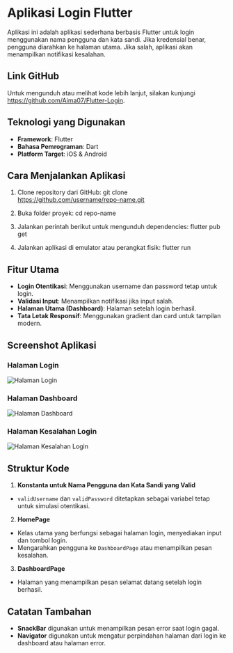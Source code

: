 # Aplikasi Login Flutter

Aplikasi ini adalah aplikasi sederhana berbasis Flutter untuk login menggunakan nama pengguna dan kata sandi. Jika kredensial benar, pengguna diarahkan ke halaman utama. Jika salah, aplikasi akan menampilkan notifikasi kesalahan.

## Link GitHub
Untuk mengunduh atau melihat kode lebih lanjut, silakan kunjungi https://github.com/Aima07/Flutter-Login.

## Teknologi yang Digunakan
- **Framework**: Flutter
- **Bahasa Pemrograman**: Dart
- **Platform Target**: iOS & Android

## Cara Menjalankan Aplikasi

1. Clone repository dari GitHub:
git clone https://github.com/username/repo-name.git

2. Buka folder proyek:
cd repo-name

3. Jalankan perintah berikut untuk mengunduh dependencies:
flutter pub get

5. Jalankan aplikasi di emulator atau perangkat fisik:
flutter run


## Fitur Utama

- **Login Otentikasi**: Menggunakan username dan password tetap untuk login.
- **Validasi Input**: Menampilkan notifikasi jika input salah.
- **Halaman Utama (Dashboard)**: Halaman setelah login berhasil.
- **Tata Letak Responsif**: Menggunakan gradient dan card untuk tampilan modern.

## Screenshot Aplikasi

### Halaman Login
![Halaman Login](login/screenshot/login_page.png)

### Halaman Dashboard
![Halaman Dashboard](login/screenshot/dashboard_page.png)

### Halaman Kesalahan Login
![Halaman Kesalahan Login](login/screenshot/login_failed_page.png)

## Struktur Kode

1. **Konstanta untuk Nama Pengguna dan Kata Sandi yang Valid**  
- `validUsername` dan `validPassword` ditetapkan sebagai variabel tetap untuk simulasi otentikasi.

2. **HomePage**
- Kelas utama yang berfungsi sebagai halaman login, menyediakan input dan tombol login.
- Mengarahkan pengguna ke `DashboardPage` atau menampilkan pesan kesalahan.

3. **DashboardPage**
- Halaman yang menampilkan pesan selamat datang setelah login berhasil.

## Catatan Tambahan
- **SnackBar** digunakan untuk menampilkan pesan error saat login gagal.
- **Navigator** digunakan untuk mengatur perpindahan halaman dari login ke dashboard atau halaman error.
